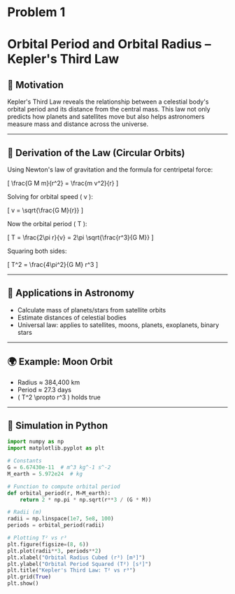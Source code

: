 # Problem 1
# Orbital Period and Orbital Radius – Kepler's Third Law

## 📘 Motivation

Kepler's Third Law reveals the relationship between a celestial body's orbital period and its distance from the central mass. This law not only predicts how planets and satellites move but also helps astronomers measure mass and distance across the universe.

---

## 📐 Derivation of the Law (Circular Orbits)

Using Newton's law of gravitation and the formula for centripetal force:

\[
\frac{G M m}{r^2} = \frac{m v^2}{r}
\]

Solving for orbital speed \( v \):

\[
v = \sqrt{\frac{G M}{r}}
\]

Now the orbital period \( T \):

\[
T = \frac{2\pi r}{v} = 2\pi \sqrt{\frac{r^3}{G M}}
\]

Squaring both sides:

\[
T^2 = \frac{4\pi^2}{G M} r^3
\]

---

## 🔭 Applications in Astronomy

- Calculate mass of planets/stars from satellite orbits
- Estimate distances of celestial bodies
- Universal law: applies to satellites, moons, planets, exoplanets, binary stars

---

## 🌍 Example: Moon Orbit

- Radius ≈ 384,400 km  
- Period ≈ 27.3 days  
- \( T^2 \propto r^3 \) holds true

---

## 🧪 Simulation in Python

```python
import numpy as np
import matplotlib.pyplot as plt

# Constants
G = 6.67430e-11  # m^3 kg^-1 s^-2
M_earth = 5.972e24  # kg

# Function to compute orbital period
def orbital_period(r, M=M_earth):
    return 2 * np.pi * np.sqrt(r**3 / (G * M))

# Radii (m)
radii = np.linspace(1e7, 5e8, 100)
periods = orbital_period(radii)

# Plotting T² vs r³
plt.figure(figsize=(8, 6))
plt.plot(radii**3, periods**2)
plt.xlabel("Orbital Radius Cubed (r³) [m³]")
plt.ylabel("Orbital Period Squared (T²) [s²]")
plt.title("Kepler's Third Law: T² vs r³")
plt.grid(True)
plt.show()
